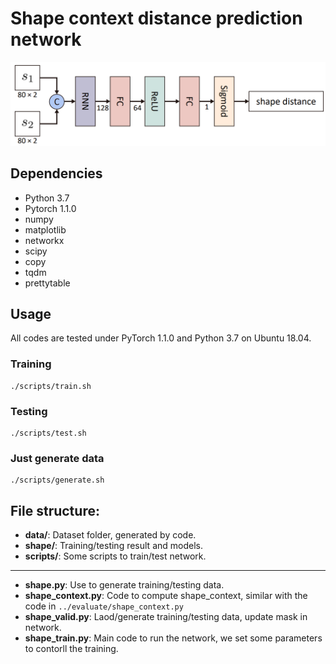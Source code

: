 # Shape context distance prediction network

![overview](../docs/sc-network.png)

## Dependencies
* Python 3.7
* Pytorch 1.1.0
* numpy
* matplotlib
* networkx
* scipy
* copy
* tqdm
* prettytable


## Usage

All codes are tested under PyTorch 1.1.0 and Python 3.7 on Ubuntu 18.04.
### Training
```
./scripts/train.sh
```
### Testing
```
./scripts/test.sh
```
### Just generate data
```
./scripts/generate.sh
```


## File structure:

* **data/**: Dataset folder, generated by code.
* **shape/**: Training/testing result and models.
* **scripts/**: Some scripts to train/test network.
---
* **shape.py**: Use to generate training/testing data.
* **shape_context.py**: Code to compute shape_context, similar with the code in `../evaluate/shape_context.py`
* **shape_valid.py**: Laod/generate training/testing data, update mask in network.
* **shape_train.py**: Main code to run the network, we set some parameters to contorll the training.

